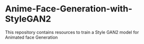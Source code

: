 # Anime-Face-Generation-with-StyleGAN2
This repository contains resources to train a Style GAN2 model for Animated face Generation
